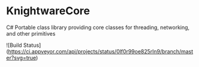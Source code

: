 # KnightwareCore
C# Portable class library providing core classes for threading, networking, and other primitives

![Build Status]
(https://ci.appveyor.com/api/projects/status/0lf0r99oe825rln9/branch/master?svg=true)
